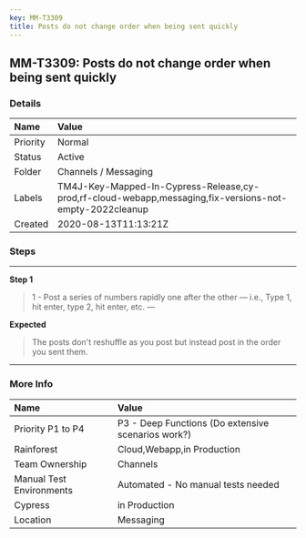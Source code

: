 ```yaml
---
key: MM-T3309
title: Posts do not change order when being sent quickly
---
```


## MM-T3309: Posts do not change order when being sent quickly

### Details

| Name     | Value                                                                                                   |
| :------- | :------------------------------------------------------------------------------------------------------ |
| Priority | Normal                                                                                                  |
| Status   | Active                                                                                                  |
| Folder   | Channels / Messaging                                                                                    |
| Labels   | TM4J-Key-Mapped-In-Cypress-Release,cy-prod,rf-cloud-webapp,messaging,fix-versions-not-empty-2022cleanup |
| Created  | 2020-08-13T11:13:21Z                                                                                    |

### Steps

<hr/>

**Step 1**

> <article>1 - Post a series of numbers rapidly one after the other — i.e., Type 1, hit enter, type 2, hit enter, etc. —</article>

**Expected**

> <article>The posts don't reshuffle as you post but instead post in the order you sent them.</article>

<hr/>

### More Info

| Name                     | Value                                              |
| :----------------------- | :------------------------------------------------- |
| Priority P1 to P4        | P3 - Deep Functions (Do extensive scenarios work?) |
| Rainforest               | Cloud,Webapp,in Production                         |
| Team Ownership           | Channels                                           |
| Manual Test Environments | Automated - No manual tests needed                 |
| Cypress                  | in Production                                      |
| Location                 | Messaging                                          |

